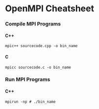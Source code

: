 # OpenMPI Cheatsheet

### Compile MPI Programs 
#### C++
`mpic++ sourcecode.cpp -o bin_name`

#### C
`mpicc sourcecode.c -o bin_name` 


### Run MPI Programs
#### C++
`mpirun -np # ./bin_name` 
